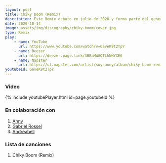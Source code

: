 ```yaml
---
layout: post
title: Chiky Boom (Remix)
description: Este Remix debuto en julio de 2020 y forma parte del genero Latino. Fue realizado en colaboración con Anny, Gabriel Rossel y Andreabell.
date: 2020-10-14
image: assets/img/discography/chiky-boom/cover.jpg
type: Remix
play:
    - name: YouTube
      url: https://www.youtube.com/watch?v=GaveK9t2TpY
    - name: Deezer
      url: https://deezer.page.link/3BEaMWGQTLhNHYXE6
    - name: Napster
      url: https://cl.napster.com/artist/soy-anny/album/chiky-boom-remix
youtubeId: GaveK9t2TpY
---
```

### Video
{% include youtubePlayer.html id=page.youtubeId %}

### En colaboración con
1. <a href="https://www.instagram.com/soyannyofficial/"> Anny </a>
2. <a href="https://www.instagram.com/soyannyofficial/"> Gabriel Rossel </a>
3. <a href="https://www.instagram.com/soyannyofficial/"> Andreabell </a>

### Lista de canciones

1. Chiky Boom (Remix)